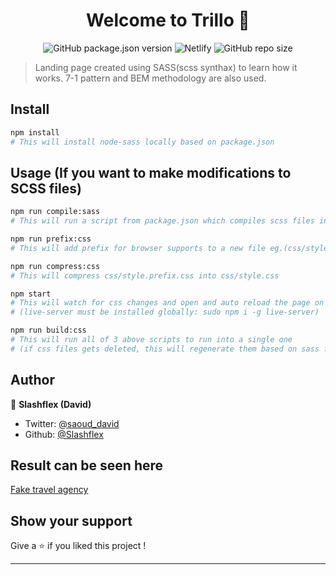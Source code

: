 <h1 align="center">Welcome to Trillo 👋</h1>
<p align="center" markdown="1">

  <img alt="GitHub package.json version" src="https://img.shields.io/github/package-json/v/Slashflex/Trillo?style=flat-square">
  <img alt="Netlify" src="https://img.shields.io/netlify/888bad59-c4f9-45d0-a2f9-b37920d99819?style=flat-square">
  <img alt="GitHub repo size" src="https://img.shields.io/github/repo-size/Slashflex/Trillo?style=flat-square">
</p>


> Landing page created using SASS(scss synthax) to learn how it works. 7-1 pattern and BEM methodology are also used. 

## Install

```sh
npm install 
# This will install node-sass locally based on package.json
```

## Usage (If you want to make modifications to SCSS files)

```sh
npm run compile:sass 
# This will run a script from package.json which compiles scss files into css
```

```sh
npm run prefix:css
# This will add prefix for browser supports to a new file eg.(css/style.prefix.css)
```

```sh
npm run compress:css
# This will compress css/style.prefix.css into css/style.css
```

```sh
npm start
# This will watch for css changes and open and auto reload the page on change 
# (live-server must be installed globally: sudo npm i -g live-server)
```

```sh
npm run build:css
# This will run all of 3 above scripts to run into a single one 
# (if css files gets deleted, this will regenerate them based on sass folder's files)
```

## Author

👤 **Slashflex (David)**

* Twitter: [@saoud_david](https://twitter.com/saoud_david)
* Github: [@Slashflex](https://github.com/Slashflex)

## Result can be seen here
[Fake travel agency](https://fake-travel-agency.netlify.com/)
## Show your support

Give a ⭐️ if you liked this project !

***
